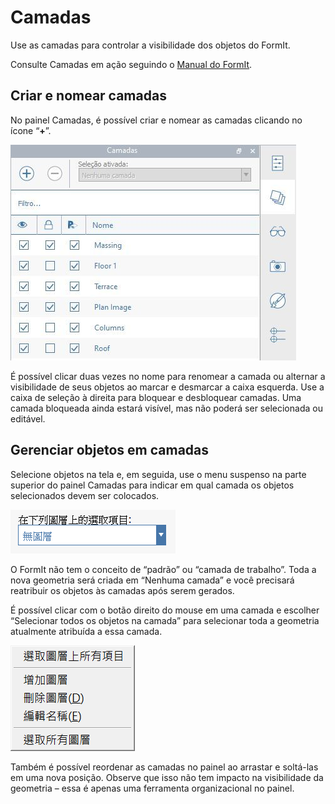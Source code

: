 # Camadas

Use as camadas para controlar a visibilidade dos objetos do FormIt.

Consulte Camadas em ação seguindo o [Manual do FormIt](../formit-primer/part-i/control-visibility-with-layers.md).

## Criar e nomear camadas

No painel Camadas, é possível criar e nomear as camadas clicando no ícone “**+**”.

![](<../.gitbook/assets/layer-locking-image (1).jpg>)

É possível clicar duas vezes no nome para renomear a camada ou alternar a visibilidade de seus objetos ao marcar e desmarcar a caixa esquerda. Use a caixa de seleção à direita para bloquear e desbloquear camadas. Uma camada bloqueada ainda estará visível, mas não poderá ser selecionada ou editável.

## Gerenciar objetos em camadas

Selecione objetos na tela e, em seguida, use o menu suspenso na parte superior do painel Camadas para indicar em qual camada os objetos selecionados devem ser colocados.

![](../.gitbook/assets/20191216-layers-panel-2.png)

O FormIt não tem o conceito de “padrão” ou “camada de trabalho”. Toda a nova geometria será criada em “Nenhuma camada” e você precisará reatribuir os objetos às camadas após serem gerados.

É possível clicar com o botão direito do mouse em uma camada e escolher “Selecionar todos os objetos na camada” para selecionar toda a geometria atualmente atribuída a essa camada.

![](../.gitbook/assets/20191216-layers-panel-3.png)

Também é possível reordenar as camadas no painel ao arrastar e soltá-las em uma nova posição. Observe que isso não tem impacto na visibilidade da geometria – essa é apenas uma ferramenta organizacional no painel.
